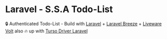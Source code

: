 # Laravel - S.S.A Todo-List

🔒 Authenticated Todo-List - Build with [Laravel](https://laravel.com/) + [Laravel Breeze](https://laravel.com/docs/11.x/starter-kits#laravel-breeze) + [Liveware Volt](https://livewire.laravel.com/docs/volt) also 🔥 up with [Turso Driver Laravel](https://github.com/tursodatabase/turso-driver-laravel)




